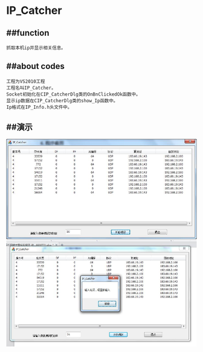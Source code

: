 IP_Catcher
==========

##function
----------
    抓取本机ip并显示相关信息。


##about codes
------------
    工程为VS2010工程
    工程名叫IP_Catcher。
    Socket初始化在CIP_CatcherDlg类的OnBnClickedOk函数中。
    显示ip数据在CIP_CatcherDlg类的show_Ip函数中。
    Ip格式在IP_Info.h头文件中。


##演示
------
![](https://github.com/messyidea/IP_Catcher/raw/master/pic1.jpg)
![](https://github.com/messyidea/IP_Catcher/raw/master/pic2.jpg)

